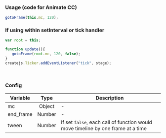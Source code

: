 ### Usage (code for Animate CC)
```javascript
gotoFrame(this.mc, 120);
```

### If using within setInterval or tick handler
```javascript
var root = this;

function update(){
   gotoFrame(root.mc, 120, false);
}
createjs.Ticker.addEventListener("tick", stage);
```
<br />


### Config
| Variable | Type | Description |
|-------------|:-------------:|-------------|
| mc | Object | - |
| end_frame | Number | - |
| tween | Number | If set `false`, each call of function would move timeline by one frame at a time |
